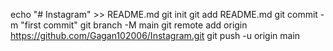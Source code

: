 echo "# Instagram" >> README.md
git init
git add README.md
git commit -m "first commit"
git branch -M main
git remote add origin https://github.com/Gagan102006/Instagram.git
git push -u origin main
